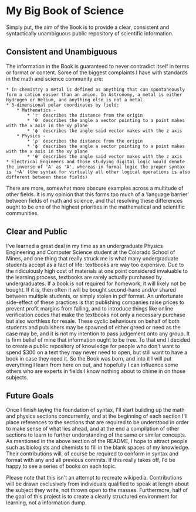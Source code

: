 # My Big Book of Science
Simply put, the aim of the Book is to provide a clear, consistent and syntactically unambiguous public repository of scientific information.

## Consistent and Unambiguous
The information in the Book is guaranteed to never contradict itself in terms or format *or* content. Some of the biggest complaints I have with standards in the math and science community are:
	
	* In chemistry a metal is defined as anything that can spontaneously form a cation easier than an anion. In Astronomy, a metal is either Hydrogen or Helium, and anything else is not a metal.
	* 3-dimensional polar coordinates by field:
		* Mathematics -
			* 'r' describes the distance from the origin
			* 'θ' describes the angle a vector pointing to a point makes with the x axis in the xy plane
			* 'ϕ' describes the angle said vector makes with the z axis
		* Physics -
			* 'ρ' describes the distance from the origin
			* 'ϕ' describes the angle a vector pointing to a point makes with the x axis in the xy plane
			* 'θ' describes the angle said vector makes with the z axis
	* Electrical Engineers and those studying digital logic would denote the inverse of 'A' as 'A̅', whereas in formal logic the proper syntax is '¬A' (the syntax for virtually all other logical operations is also different between these fields)

There are more, somewhat more obscure examples across a multitude of other fields. It is my opinion that this forms too much of a 'language barrier' between fields of math and science, and that resolving these differences ought to be one of the highest priorities in the mathematical and scientific communities.

## Clear and Public
I've learned a great deal in my time as an undergraduate Physics Engineering and Computer Science student at the Colorado School of Mines, and one thing that really struck me is what many undergraduate students accept as a fact of life: textbooks are way too expensive. Due to the ridiculously high cost of materials at one point considered invaluable to the learning process, textbooks are rarely actually purchased by undergraduates. If a book is not required for homework, it will likely not be bought. If it is, then often it will be bought second-hand and/or shared between multiple students, or simply stolen in pdf format. An unfortunate side-effect of these practices is that publishing companies raise prices to prevent profit margins from falling, and to introduce things like online verification codes that make the textbooks not only a necessary purchase but also worthless for resale. These cyclic behaviours on behalf of both students and publishers may be spawned of either greed or need as the case may be, and it is not my intention to pass judgement onto any group. It is firm belief of mine that information ought to be free. To that end I decided to create a public repository of knowledge for people who don't want to spend $300 on a text they may never need to open, but still want to have a book in case they need it. So the Book was born, and into it I will put everything I learn from here on out, and hopefully I can influence some others who are experts in fields I know nothing about to chime in on those subjects.

## Future Goals
Once I finish laying the foundation of syntax, I'll start building up the math and physics sections concurrently, and at the beginning of each section I'll place references to the sections that are required to be understood in order to make sense of what lies ahead, and at the end a compilation of other sections to learn to further understanding of the same or similar concepts.
As mentioned in the above section of the README, I hope to attract people such as biologists and chemists to fill in the blank spaces of my knowledge. Their contributions will, of course be required to conform in syntax and format with any and all previous commits. If this really takes off, I'd be happy to see a series of books on each topic.

Please note that this isn't an attempt to recreate wikipedia. Contributions will be drawn exclusively from individuals qualified to speak at length about the subject they write, not thrown open to the masses. Furthermore, half of the goal of this project is to create a clearly structured environment for learning, not a information dump.